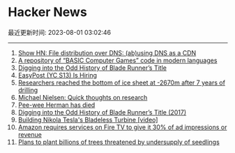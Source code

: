 # Hacker News

最近更新时间: 2023-08-01 03:02:46

--- 
1. [Show HN: File distribution over DNS: (ab)using DNS as a CDN](https://eighty-twenty.org/2023/07/31/dns-as-a-cdn) 
2. [A repository of “BASIC Computer Games” code in modern languages](https://github.com/coding-horror/basic-computer-games) 
3. [Digging into the Odd History of Blade Runner’s Title](https://www.vulture.com/2017/10/why-is-blade-runner-the-title-of-blade-runner.html) 
4. [EasyPost (YC S13) Is Hiring](https://www.easypost.com/careers) 
5. [Researchers reached the bottom of ice sheet at -2670m after 7 years of drilling](https://news.ku.dk/all_news/2023/07/pay-dirt-for-ice-core-scientists-in-east-greenland-as-they-reach-bedrock/) 
6. [Michael Nielsen: Quick thoughts on research](https://michaelnotebook.com/qtr/index.html) 
7. [Pee-wee Herman has died](https://variety.com/2023/film/news/paul-reubens-dead-pee-wee-herman-1235683504/) 
8. [Digging into the Odd History of Blade Runner’s Title (2017)](https://www.vulture.com/2017/10/why-is-blade-runner-the-title-of-blade-runner.html) 
9. [Building Nikola Tesla's Bladeless Turbine [video]](https://www.youtube.com/watch?v=Tuzh9mHvzkk) 
10. [Amazon requires services on Fire TV to give it 30% of ad impressions or revenue](https://www.streamtvinsider.com/video/amazon-modifies-ad-revenue-impressions-share-policy-international-fire-tv-apps) 
11. [Plans to plant billions of trees threatened by undersupply of seedlings](https://www.uvm.edu/news/story/plans-plant-billions-trees-threatened-massive-undersupply-seedlings) 
